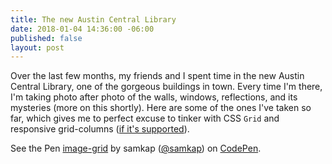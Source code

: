 ```yaml
---
title: The new Austin Central Library
date: 2018-01-04 14:36:00 -06:00
published: false
layout: post
---
```


Over the last few months, my friends and I spent time in the new Austin Central Library, one of the gorgeous buildings in town. Every time I'm there, I'm taking photo after photo of the walls, windows, reflections, and its mysteries (more on this shortly). Here are some of the ones I've taken so far, which gives me to perfect excuse to tinker with CSS `Grid` and responsive grid-columns ([if it's supported](https://caniuse.com/#search=grid)).
<p data-height="700" data-theme-id="light" data-slug-hash="BJmaor" data-default-tab="result" data-user="samkap" data-embed-version="2" data-pen-title="image-grid" class="codepen">See the Pen <a href="https://codepen.io/samkap/pen/BJmaor/">image-grid</a> by samkap (<a href="https://codepen.io/samkap">@samkap</a>) on <a href="https://codepen.io">CodePen</a>.</p>
<script async src="https://production-assets.codepen.io/assets/embed/ei.js"></script>
